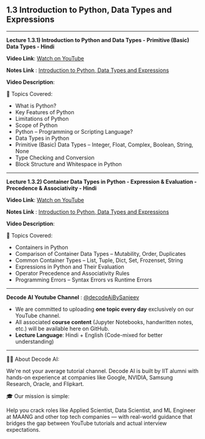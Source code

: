 ## 1.3 Introduction to Python, Data Types and Expressions

---
**Lecture 1.3.1) Introduction to Python and Data Types - Primitive (Basic) Data Types - Hindi**

**Video Link**: [Watch on YouTube](https://youtu.be/9K6N33juJX4?si=6Ea7qNU3Rcs4eWLq)

**Notes Link** : [Introduction to Python, Data Types and Expressions](https://github.com/Decode-AI-By-Sanjeev/Decode-AI/tree/main/Section%2001%20-%20Decode%20Python%20for%20ML%20A2Z/1.03%20Introduction%20to%20Python%2C%20Data%20Types%20and%20Expressions)


**Video Description**:

📘 Topics Covered:
- What is Python?
- Key Features of Python
- Limitations of Python
- Scope of Python
- Python – Programming or Scripting Language?
- Data Types in Python
- Primitive (Basic) Data Types – Integer, Float, Complex, Boolean, String, None
- Type Checking and Conversion
- Block Structure and Whitespace in Python

---

**Lecture 1.3.2) Container Data Types in Python - Expression & Evaluation - Precedence & Associativity - Hindi**

**Video Link**: [Watch on YouTube](https://youtu.be/NJPaqu1veCs?si=Z-v1z_cNguIgEpcm)

**Notes Link** : [Introduction to Python, Data Types and Expressions](https://github.com/Decode-AI-By-Sanjeev/Decode-AI/tree/main/Section%2001%20-%20Decode%20Python%20for%20ML%20A2Z/1.03%20Introduction%20to%20Python%2C%20Data%20Types%20and%20Expressions)


**Video Description**:

📘 Topics Covered:
- Containers in Python
- Comparison of Container Data Types – Mutability, Order, Duplicates
- Common Container Types – List, Tuple, Dict, Set, Frozenset, String
- Expressions in Python and Their Evaluation
- Operator Precedence and Associativity Rules
- Programming Errors – Syntax Errors vs Runtime Errors
  
---

**Decode AI Youtube Channel** : [@decodeAiBySanjeev](https://www.youtube.com/@decodeAiBySanjeev)
- We are committed to uploading **one topic every day** exclusively on our YouTube channel.
- All associated **course content** (Jupyter Notebooks, handwritten notes, etc.) will be available here on GitHub.
- **Lecture Language**: Hindi + English (Code-mixed for better understanding)

---
👨‍💻 About Decode AI:

We're not your average tutorial channel. Decode AI is built by IIT alumni with hands-on experience at companies like Google, NVIDIA, Samsung Research, Oracle, and Flipkart.

🎓 Our mission is simple:

Help you crack roles like Applied Scientist, Data Scientist, and ML Engineer at MAANG and other top tech companies — with real-world guidance that bridges the gap between YouTube tutorials and actual interview expectations.




